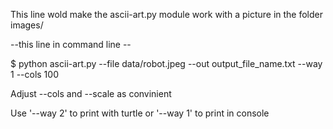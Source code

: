This line wold make the ascii-art.py module work with a picture in the folder images/

--this line in command line --	

$ python ascii-art.py --file data/robot.jpeg  --out output_file_name.txt --way 1 --cols 100

Adjust --cols and --scale  as convinient

Use '--way 2' to print with turtle or '--way 1' to print in console


